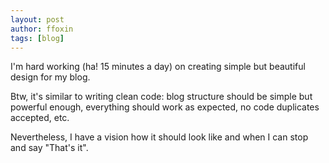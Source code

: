 ```yaml
---
layout: post
author: ffoxin
tags: [blog]
---
```

I'm hard working (ha! 15 minutes a day) on creating simple but beautiful design
for my blog. 
<!--more-->
Btw, it's similar to writing clean code: blog structure should be simple but 
powerful enough, everything should work as expected, no code duplicates
accepted, etc.

Nevertheless, I have a vision how it should look like and when I can stop and
say "That's it".
